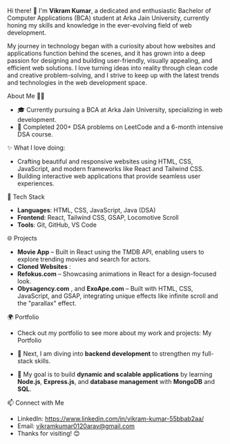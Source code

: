 Hi there! 👋 I'm **Vikram Kumar**, a dedicated and enthusiastic Bachelor of Computer Applications (BCA) student at Arka Jain University, 
currently honing my skills and knowledge in the ever-evolving field of web development.

My journey in technology began with a curiosity about how websites and applications function behind the scenes, 
and it has grown into a deep passion for designing and building user-friendly, visually appealing, and efficient web solutions. 
I love turning ideas into reality through clean code and creative problem-solving, 
and I strive to keep up with the latest trends and technologies in the web development space.

About Me 👨‍💻
- 🎓 Currently pursuing a BCA at Arka Jain University, specializing in web development.
- 🚀 Completed 200+ DSA problems on LeetCode and a 6-month intensive DSA course.

✨ What I love doing:
- Crafting beautiful and responsive websites using HTML, CSS, JavaScript, and modern frameworks like React and Tailwind CSS.
- Building interactive web applications that provide seamless user experiences.

🔨 Tech Stack
- **Languages**: HTML, CSS, JavaScript, Java (DSA)
- **Frontend**: React, Tailwind CSS, GSAP, Locomotive Scroll
- **Tools**: Git, GitHub, VS Code

🌐 Projects
- **Movie App** – Built in React using the TMDB API, enabling users to explore trending movies and search for actors.
- **Cloned Websites** :
- **Refokus.com** – Showcasing animations in React for a design-focused look.
- **Obysagency.com** , and **ExoApe.com** – Built with HTML, CSS, JavaScript, and GSAP, integrating unique effects like infinite scroll and the "parallax" effect.

🌍 Portfolio
- Check out my portfolio to see more about my work and projects: My Portfolio


- 🚀 Next, I am diving into **backend development** to strengthen my full-stack skills.  
- 🎯 My goal is to build **dynamic and scalable applications** by learning **Node.js**, **Express.js**, and **database management** with **MongoDB** and **SQL**.  

📫 Connect with Me
- LinkedIn: https://www.linkedin.com/in/vikram-kumar-55bbab2aa/
- Email: vikramkumar0120arav@gmail.com
- Thanks for visiting! 😊

